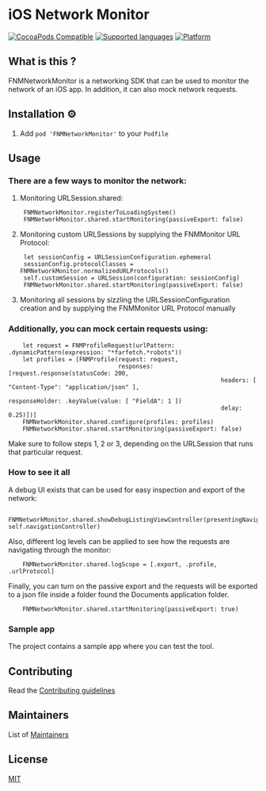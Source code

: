 # iOS Network Monitor

[![CocoaPods Compatible](https://img.shields.io/badge/cocoapods-compatible-green.svg)]() 
[![Supported languages](https://img.shields.io/badge/supported%20languages-swift-green.svg)]()
[![Platform](https://img.shields.io/badge/platform-ios-green.svg)]()

## What is this ?

FNMNetworkMonitor is a networking SDK that can be used to monitor the network of an iOS app. In addition, it can also mock network requests.

## Installation ⚙️

1. Add `pod 'FNMNetworkMonitor'` to your `Podfile`

## Usage

### There are a few ways to monitor the network:

1. Monitoring URLSession.shared:

        FNMNetworkMonitor.registerToLoadingSystem()
        FNMNetworkMonitor.shared.startMonitoring(passiveExport: false)

2. Monitoring custom URLSessions by supplying the FNMMonitor URL Protocol:

        let sessionConfig = URLSessionConfiguration.ephemeral
        sessionConfig.protocolClasses = FNMNetworkMonitor.normalizedURLProtocols()
        self.customSession = URLSession(configuration: sessionConfig)
        FNMNetworkMonitor.shared.startMonitoring(passiveExport: false)

3. Monitoring all sessions by sizzling the URLSessionConfiguration creation and by supplying the FNMMonitor URL Protocol manually

### Additionally, you can mock certain requests using:

        let request = FNMProfileRequest(urlPattern: .dynamicPattern(expression: "*farfetch.*robots"))
        let profiles = [FNMProfile(request: request,
                                   responses: [request.response(statusCode: 200,
                                   								headers: [ "Content-Type": "application/json" ],
                                                   				responseHolder: .keyValue(value: [ "FieldA": 1 ])
                                                                delay: 0.25)])]
        FNMNetworkMonitor.shared.configure(profiles: profiles)
        FNMNetworkMonitor.shared.startMonitoring(passiveExport: false)


Make sure to follow steps 1, 2 or 3, depending on the URLSession that runs that particular request.

### How to see it all

A debug UI exists that can be used for easy inspection and export of the network:

        FNMNetworkMonitor.shared.showDebugListingViewController(presentingNavigationController: self.navigationController)

Also, different log levels can be applied to see how the requests are navigating through the monitor:

        FNMNetworkMonitor.shared.logScope = [.export, .profile, .urlProtocol]

Finally, you can turn on the passive export and the requests will be exported to a json file inside a folder found the Documents application folder.

        FNMNetworkMonitor.shared.startMonitoring(passiveExport: true)

### Sample app

The project contains a sample app where you can test the tool.

## Contributing

Read the [Contributing guidelines](CONTRIBUTING.md)


## Maintainers

List of [Maintainers](MAINTAINERS.md)


## License

[MIT](LICENSE)
